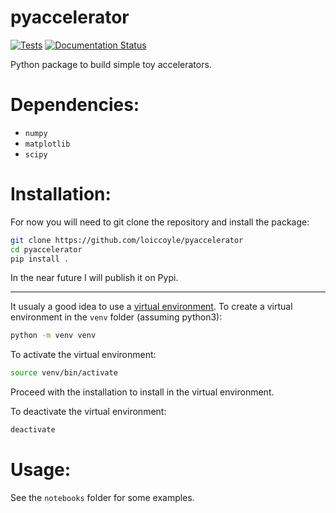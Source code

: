 # pyaccelerator

[![Tests](https://github.com/loiccoyle/accelerator/workflows/tests/badge.svg)](https://github.com/loiccoyle/accelerator/actions?query=workflow%3Atests)
[![Documentation Status](https://readthedocs.org/projects/pyaccelerator/badge/?version=latest)](https://pyaccelerator.readthedocs.io/en/latest/?badge=latest)

Python package to build simple toy accelerators.

# Dependencies:
  * `numpy`
  * `matplotlib`
  * `scipy`

# Installation:
For now you will need to git clone the repository and install the package:

```sh
git clone https://github.com/loiccoyle/pyaccelerator
cd pyaccelerator
pip install .
```

In the near future I will publish it on Pypi.

---
It usualy a good idea to use a [virtual environment](https://docs.python.org/3/tutorial/venv.html). To create a virtual environment in the `venv` folder (assuming python3):
```sh
python -m venv venv
```

To activate the virtual environment:
```sh
source venv/bin/activate
```

Proceed with the installation to install in the virtual environment.

To deactivate the virtual environment:
```sh
deactivate
```

# Usage:
See the `notebooks` folder for some examples.
